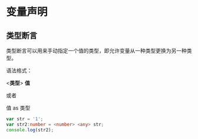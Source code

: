 # 变量声明

## 类型断言

类型断言可以用来手动指定一个值的类型，即允许变量从一种类型更换为另一种类型。

语法格式：

<**类型**> **值**

或者

值 as 类型

```typescript
var str = '1';
var str2:number = <number> <any> str;
console.log(str2);
```

